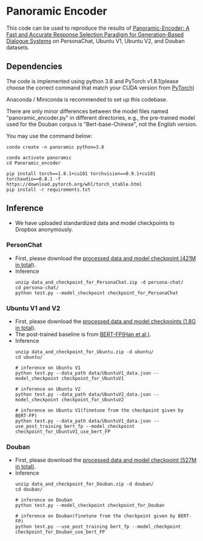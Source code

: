 # Panoramic Encoder
This code can be used to reproduce the results of [Panoramic-Encoder: A Fast and Accurate Response Selection Paradigm for Generation-Based Dialogue Systems](https://arxiv.org/abs/2106.01263) on PersonaChat, Ubuntu V1, Ubuntu V2, and Douban datasets.

## Dependencies
The code is implemented using python 3.8 and PyTorch v1.8.1(please choose the correct command that match your CUDA version from [PyTorch](https://pytorch.org/get-started/previous-versions/))

Anaconda / Miniconda is recommended to set up this codebase.

There are only minor differences between the model files named "panoramic_encoder.py" in different directories, e.g., the pre-trained model used for the Douban corpus is "Bert-base-Chinese", not the English version.

You may use the command below:
```shell
conda create -n panoramic python=3.8

conda activate panoramic
cd Panoramic_encoder

pip install torch==1.8.1+cu101 torchvision==0.9.1+cu101 torchaudio==0.8.1 -f https://download.pytorch.org/whl/torch_stable.html
pip install -r requirements.txt
```

## Inference 

- We have uploaded standardized data and model checkpoints to Dropbox anonymously.

### PersonChat

- First, please download the [processed data and model checkpoint (421M in total)](https://www.dropbox.com/s/zx4bhdc83qd514y/data_and_checkpoint_for_PersonaChat.zip?dl=0).
- Inference
    ```shell
    unzip data_and_checkpoint_for_PersonaChat.zip -d persona-chat/
    cd persona-chat/
    python test.py --model_checkpoint checkpoint_for_PersonaChat

    ```

### Ubuntu V1 and V2

- First, please download the [processed data and model checkpoints (1.8G in total)](https://www.dropbox.com/s/nsr9otc7lrbu57x/data_and_checkpoint_for_Ubuntu.zip?dl=0).
- The post-trained baseline is from [BERT-FP(Han et al.)](https://github.com/hanjanghoon/BERT_FP).
- Inference
    ```shell
    unzip data_and_checkpoint_for_Ubuntu.zip -d ubuntu/
    cd ubuntu/

    # inference on Ubuntu V1
    python test.py --data_path data/UbuntuV1_data.json --model_checkpoint checkpoint_for_UbuntuV1

    # inference on Ubuntu V2
    python test.py --data_path data/UbuntuV2_data.json --model_checkpoint checkpoint_for_UbuntuV2

    # inference on Ubuntu V1(finetune from the checkpoint given by BERT-FP)
    python test.py --data_path data/UbuntuV1_data.json --use_post_training bert_fp --model_checkpoint checkpoint_for_UbuntuV1_use_bert_FP
    ```

### Douban

- First, please download the [processed data and model checkpoint (527M in total)](https://www.dropbox.com/s/an1atyt5tbjktwy/data_and_checkpoint_for_Douban.zip?dl=0).
- Inference
    ```shell
    unzip data_and_checkpoint_for_Douban.zip -d douban/
    cd douban/

    # inference on Douban
    python test.py --model_checkpoint checkpoint_for_Douban

    # inference on Douban(finetune from the checkpoint given by BERT-FP)
    python test.py --use_post_training bert_fp --model_checkpoint checkpoint_for_Douban_use_bert_FP
    ```
